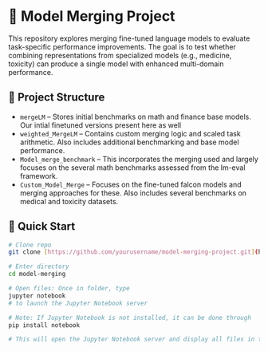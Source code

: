 # 🧠 Model Merging Project

This repository explores merging fine-tuned language models to evaluate task-specific performance improvements. The goal is to test whether combining representations from specialized models (e.g., medicine, toxicity) can produce a single model with enhanced multi-domain performance.

## 📁 Project Structure

- `mergeLM` – Stores initial benchmarks on math and finance base models. Our intial finetuned versions present here as well
- `weighted_MergeLM` – Contains custom merging logic and scaled task arithmetic. Also includes additional benchmarking and base model performance.
- `Model_merge_benchmark` – This incorporates the merging used and largely focuses on the several math benchmarks assessed from the lm-eval framework.
- `Custom_Model_Merge` – Focuses on the fine-tuned falcon models and merging approaches for these. Also includes several benchmarks on medical and toxicity datasets.

## 🚀 Quick Start

```bash
# Clone repo
git clone [https://github.com/yourusername/model-merging-project.git](https://github.com/Shardul2003/model-merging.git)

# Enter directory
cd model-merging

# Open files: Once in folder, type
jupyter notebook
# to launch the Jupyter Notebook server

# Note: If Jupyter Notebook is not installed, it can be done through
pip install notebook

# This will open the Jupyter Notebook server and display all files in the current directory, from where they can be accessed
